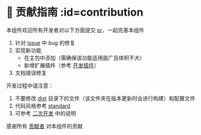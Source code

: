 # 📝 贡献指南 :id=contribution

本组件欢迎所有开发者对以下方面提交 [pr](https://github.com/jin-yufeng/mp-html/pulls)，一起完善本组件

1. 针对 [issue](https://github.com/jin-yufeng/mp-html/issues) 中 *bug* 的修复
2. 实现新功能
   - 在主包中添加（需确保该功能适用面广且体积不大）
   - 新增扩展插件（参考 [开发插件](advanced/plugin#develop)）
3. 文档错误修复

开发过程中请注意：
1. 不要修改 [dist](https://github.com/jin-yufeng/mp-html/tree/master/dist) 目录下的文件（该文件夹在版本更新时会进行构建）和配置文件
2. 代码风格参考 [standard](https://standardjs.com)
3. 可参考 [二次开发](advanced/develop) 中的说明

感谢所有 [贡献者](https://github.com/jin-yufeng/mp-html/graphs/contributors) 对本组件的贡献  
